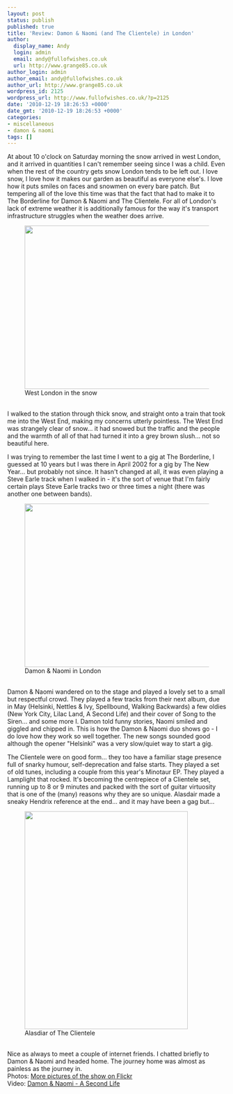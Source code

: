 ```yaml
---
layout: post
status: publish
published: true
title: 'Review: Damon & Naomi (and The Clientele) in London'
author:
  display_name: Andy
  login: admin
  email: andy@fullofwishes.co.uk
  url: http://www.grange85.co.uk
author_login: admin
author_email: andy@fullofwishes.co.uk
author_url: http://www.grange85.co.uk
wordpress_id: 2125
wordpress_url: http://www.fullofwishes.co.uk/?p=2125
date: '2010-12-19 18:26:53 +0000'
date_gmt: '2010-12-19 18:26:53 +0000'
categories:
- miscellaneous
- damon & naomi
tags: []
---
```

<p>At about 10 o'clock on Saturday morning the snow arrived in west London, and it arrived in quantities I can't remember seeing since I was a child. Even when the rest of the country gets snow London tends to be left out. I love snow, I love how it makes our garden as beautiful as everyone else's. I love how it puts smiles on faces and snowmen on every bare patch. But tempering all of the love this time was that the fact that had to make it to The Borderline for Damon & Naomi and The Clientele. For all of London's lack of extreme weather it is additionally famous for the way it's transport infrastructure struggles when the weather does arrive.<figure class="caption aligncenter"><a href="http://www.flickr.com/photos/grange85/5273036065/"><img alt="" src="http://farm6.static.flickr.com/5248/5273036065_a844724d0a.jpg" title="West London snow" width="500" height="375" /></a><figcaption class="caption-text">West London in the snow</figcaption></figure><br />
I walked to the station through thick snow, and straight onto a train that took me into the West End, making my concerns utterly pointless. The West End was strangely clear of snow... it had snowed but the traffic and the people and the warmth of all of that had turned it into a grey brown slush... not so beautiful here.</p>
<p>I was trying to remember the last time I went to a gig at The Borderline, I guessed at 10 years but I was there in April 2002 for a gig by The New Year... but probably not since. It hasn't changed at all, it was even playing a Steve Earle track when I walked in - it's the sort of venue that I'm fairly certain plays Steve Earle tracks two or three times a night (there was another one between bands).<br />
<figure class="caption aligncenter"><a href="http://www.flickr.com/photos/grange85/5273057715/"><img alt="" src="http://farm6.static.flickr.com/5010/5273057715_abb086a72e.jpg" title="Damon & Naomi in London" width="500" height="375" /></a><figcaption class="caption-text">Damon & Naomi in London</figcaption></figure><br />
Damon & Naomi wandered on to the stage and played a lovely set to a small but respectful crowd. They played a few tracks from their next album, due in May (Helsinki, Nettles & Ivy, Spellbound, Walking Backwards) a few oldies (New York City, Lilac Land, A Second Life) and their cover of Song to the Siren... and some more I. Damon told funny stories, Naomi smiled and giggled and chipped in. This is how the Damon & Naomi duo shows go - I do love how they work so well together. The new songs sounded good although the opener "Helsinki" was a very slow/quiet way to start a gig.</p>
<p>The Clientele were on good form... they too have a familiar stage presence full of snarky humour, self-deprecation and false starts. They played a set of old tunes, including a couple from this year's Minotaur EP. They played a Lamplight that rocked. It's becoming the centrepiece of a Clientele set, running up to 8 or 9 minutes and packed with the sort of guitar virtuosity that is one of the (many) reasons why they are so unique. Alasdair made a sneaky Hendrix reference at the end... and it may have been a gag but...<figure class="caption aligncenter"><a href="http://www.flickr.com/photos/grange85/5273059327/"><img alt="" src="http://farm6.static.flickr.com/5045/5273059327_04cd9dd19f.jpg" title="Alasdiar of The Clientele" width="375" height="500" /></a><figcaption class="caption-text">Alasdiar of The Clientele</figcaption></figure><br />
Nice as always to meet a couple of internet friends. I chatted briefly to Damon & Naomi and headed home. The journey home was almost as painless as the journey in.<br />
Photos: <a href="http://www.flickr.com/photos/grange85/sets/72157625629600408/with/5273059327/">More pictures of the show on Flickr</a><br />
Video: <a href="http://www.youtube.com/watch?v=HzkdjVa6pmk">Damon & Naomi - A Second Life</a><br />
<figure class="caption "><figcaption class="caption-text"></figcaption></figure></p>
